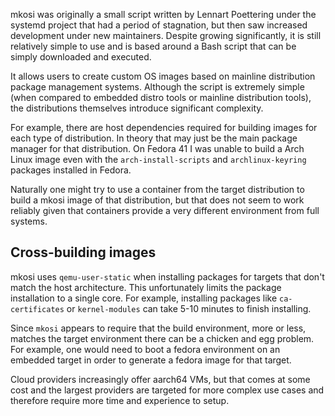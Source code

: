 mkosi was originally a small script written by Lennart Poettering under the
systemd project that had a period of stagnation, but then saw increased
development under new maintainers. Despite growing significantly, it is still
relatively simple to use and is based around a Bash script that can be simply
downloaded and executed.

It allows users to create custom OS images based on mainline distribution
package management systems. Although the script is extremely simple (when
compared to embedded distro tools or mainline distribution tools), the
distributions themselves introduce significant complexity.

For example, there are host dependencies required for building images for each
type of distribution. In theory that may just be the main package manager for
that distribution. On Fedora 41 I was unable to build a Arch Linux image even
with the `arch-install-scripts` and `archlinux-keyring` packages installed in
Fedora.

Naturally one might try to use a container from the target distribution to
build a mkosi image of that distribution, but that does not seem to work reliably
given that containers provide a very different environment from full systems.

## Cross-building images

mkosi uses `qemu-user-static` when installing packages for targets that don't
match the host architecture. This unfortunately limits the package installation
to a single core. For example, installing packages like `ca-certificates` or
`kernel-modules` can take 5-10 minutes to finish installing.

Since `mkosi` appears to require that the build environment, more or less,
matches the target environment there can be a chicken and egg problem. For
example, one would need to boot a fedora environment on an embedded target in
order to generate a fedora image for that target.

Cloud providers increasingly offer aarch64 VMs, but that comes at some cost and
the largest providers are targeted for more complex use cases and therefore
require more time and experience to setup.
